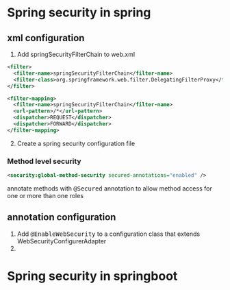 # Spring security in spring

## xml configuration

1. Add springSecurityFilterChain to web.xml

```xml
<filter>
  <filter-name>springSecurityFilterChain</filter-name>
  <filter-class>org.springframework.web.filter.DelegatingFilterProxy</filter-class>
</filter>

<filter-mapping>
  <filter-name>springSecurityFilterChain</filter-name>
  <url-pattern>/*</url-pattern>
  <dispatcher>REQUEST</dispatcher>
  <dispatcher>FORWARD</dispatcher>
</filter-mapping>
```

2. Create a spring security configuration file

### Method level security
```xml
<security:global-method-security secured-annotations="enabled" />
```
annotate methods with <kbd>@Secured</kbd> annotation to allow method access for one or more than one roles

## annotation configuration
1. Add <kbd>@EnableWebSecurity</kbd> to a configuration class that extends WebSecurityConfigurerAdapter
2. 

# Spring security in springboot
